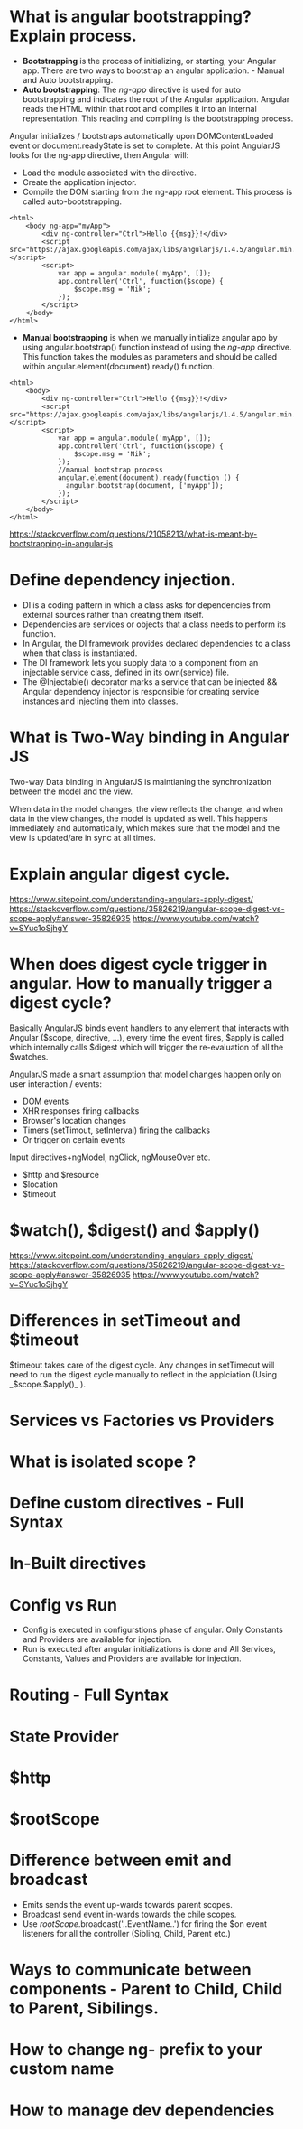 # What is angular bootstrapping? Explain process.
* __Bootstrapping__ is the process of initializing, or starting, your Angular app. There are two ways to bootstrap an angular application. - Manual and Auto bootstrapping.
* __Auto bootstrapping__: The _ng-app_ directive is used for auto bootstrapping and indicates the root of the Angular application. Angular reads the HTML within that root and compiles it into an internal representation. This reading and compiling is the bootstrapping process.

Angular initializes / bootstraps automatically upon DOMContentLoaded event or document.readyState is set to complete. At this point AngularJS looks for the ng-app directive, then Angular will:
  * Load the module associated with the directive.
  * Create the application injector.
  * Compile the DOM starting from the ng-app root element.
This process is called auto-bootstrapping.
```
<html>
    <body ng-app="myApp">
        <div ng-controller="Ctrl">Hello {{msg}}!</div>
        <script src="https://ajax.googleapis.com/ajax/libs/angularjs/1.4.5/angular.min.js"></script>
        <script>
            var app = angular.module('myApp', []);
            app.controller('Ctrl', function($scope) {
                $scope.msg = 'Nik';
            });
        </script>
    </body>
</html>
```
* __Manual bootstrapping__  is when we manually initialize angular app by using angular.bootstrap() function instead of using the _ng-app_ directive. This function takes the modules as parameters and should be called within angular.element(document).ready() function.

```
<html>
    <body>
        <div ng-controller="Ctrl">Hello {{msg}}!</div>
        <script src="https://ajax.googleapis.com/ajax/libs/angularjs/1.4.5/angular.min.js"></script>
        <script>
            var app = angular.module('myApp', []);
            app.controller('Ctrl', function($scope) {
                $scope.msg = 'Nik';
            }); 
            //manual bootstrap process 
            angular.element(document).ready(function () { 
              angular.bootstrap(document, ['myApp']); 
            });
        </script>
    </body>
</html>
```
https://stackoverflow.com/questions/21058213/what-is-meant-by-bootstrapping-in-angular-js

# Define dependency injection.
* DI is a coding pattern in which a class asks for dependencies from external sources rather than creating them itself. 
* Dependencies are services or objects that a class needs to perform its function. 
* In Angular, the DI framework provides declared dependencies to a class when that class is instantiated. 
* The DI framework lets you supply data to a component from an injectable service class, defined in its own(service) file. 
* The @Injectable() decorator marks a service that can be injected && Angular dependency injector is responsible for creating service instances and injecting them into classes.

# What is Two-Way binding in Angular JS
Two-way Data binding in AngularJS is maintianing the synchronization between the model and the view.

When data in the model changes, the view reflects the change, and when data in the view changes, the model is updated as well. This happens immediately and automatically, which makes sure that the model and the view is updated/are in sync at all times.

# Explain angular digest cycle.

https://www.sitepoint.com/understanding-angulars-apply-digest/
https://stackoverflow.com/questions/35826219/angular-scope-digest-vs-scope-apply#answer-35826935
https://www.youtube.com/watch?v=SYuc1oSjhgY

# When does digest cycle trigger in angular. How to manually trigger a digest cycle?
Basically AngularJS binds event handlers to any element that interacts with Angular ($scope, directive, ...), every time the event fires, $apply is called which internally calls $digest which will trigger the re-evaluation of all the $watches.

AngularJS made a smart assumption that model changes happen only on user interaction / events:

* DOM events
* XHR responses firing callbacks
* Browser's location changes
* Timers (setTimout, setInterval) firing the callbacks
* Or trigger on certain events

Input directives+ngModel, ngClick, ngMouseOver etc.
* $http and $resource
* $location
* $timeout

# $watch(), $digest() and $apply()
https://www.sitepoint.com/understanding-angulars-apply-digest/
https://stackoverflow.com/questions/35826219/angular-scope-digest-vs-scope-apply#answer-35826935
https://www.youtube.com/watch?v=SYuc1oSjhgY


# Differences in setTimeout and $timeout
$timeout takes care of the digest cycle. Any changes in setTimeout will need to run the digest cycle manually to reflect in the applciation (Using _$scope.$apply()_ ).

# Services vs Factories vs Providers

# What is isolated scope ? 

# Define custom directives - Full Syntax

# In-Built directives

# Config vs Run
* Config is executed in configurstions phase of angular. Only Constants and Providers are available for injection.
* Run is executed after angular initializations is done and All Services, Constants, Values and Providers are available for injection.

# Routing - Full Syntax






# State Provider

# $http

# $rootScope

# Difference between emit and broadcast
* Emits sends the event up-wards towards parent scopes. 
* Broadcast send event in-wards towards the chile scopes.
* Use $rootScope.$broadcast('..EventName..') for firing the $on event listeners for all the controller (Sibling, Child, Parent etc.)

# Ways to communicate between components - Parent to Child, Child to Parent, Sibilings.

# How to change ng- prefix to your custom name

# How to manage dev dependencies

